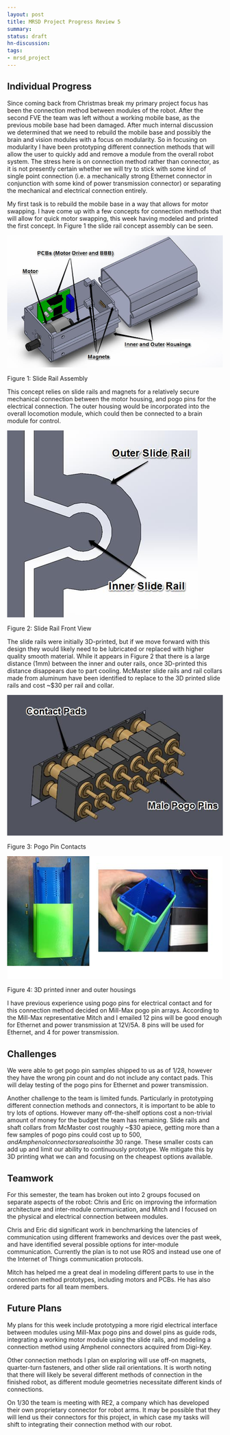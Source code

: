 ```yaml
---
layout: post
title: MRSD Project Progress Review 5
summary:
status: draft
hn-discussion:
tags:
- mrsd_project
---
```


Individual Progress
-------------------
Since coming back from Christmas break my primary project focus has been the connection method between modules of the robot. After the second FVE the team was left without a working mobile base, as the previous mobile base had been damaged. After much internal discussion we determined that we need to rebuild the mobile base and possibly the brain and vision modules with a focus on modularity. So in focusing on modularity I have been prototyping different connection methods that will allow the user to quickly add and remove a module from the overall robot system. The stress here is on connection method rather than connector, as it is not presently certain whether we will try to stick with some kind of single point connection (i.e. a mechanically strong Ethernet connector in conjunction with some kind of power transmission connector) or separating the mechanical and electrical connection entirely.

My first task is to rebuild the mobile base in a way that allows for motor swapping. I have come up with a few concepts for connection methods that will allow for quick motor swapping, this week having modeled and printed the first concept. In Figure 1 the slide rail concept assembly can be seen.

![Slide Rail CAD](/assets/mrsd_project_assets/prog_rev_5/slide.png)

Figure 1: Slide Rail Assembly

This concept relies on slide rails and magnets for a relatively secure mechanical connection between the motor housing, and pogo pins for the electrical connection. The outer housing would be incorporated into the overall locomotion module, which could then be connected to a brain module for control.

![Slide Rail](/assets/mrsd_project_assets/prog_rev_5/slide_detail.png)

Figure 2: Slide Rail Front View

The slide rails were initially 3D-printed, but if we move forward with this design they would likely need to be lubricated or replaced with higher quality smooth material. While it appears in Figure 2 that there is a large distance (1mm) between the inner and outer rails, once 3D-printed this distance disappears due to part cooling. McMaster slide rails and rail collars made from aluminum have been identified to replace to the 3D printed slide rails and cost ~$30 per rail and collar.

![Pogo Pins](/assets/mrsd_project_assets/prog_rev_5/pogo.png)

Figure 3: Pogo Pin Contacts

![3D-Printed Slide Rail Enclosure](/assets/mrsd_project_assets/prog_rev_5/3d_print_slide.png)

Figure 4: 3D printed inner and outer housings

I have previous experience using pogo pins for electrical contact and for this connection method decided on Mill-Max pogo pin arrays. According to the Mill-Max representative Mitch and I emailed 12 pins will be good enough for Ethernet and power transmission at 12V/5A. 8 pins will be used for Ethernet, and 4 for power transmission.

Challenges
----------
We were able to get pogo pin samples shipped to us as of 1/28, however they have the wrong pin count and do not include any contact pads. This will delay testing of the pogo pins for Ethernet and power transmission.

Another challenge to the team is limited funds. Particularly in prototyping different connection methods and connectors, it is important to be able to try lots of options. However many off-the-shelf options cost a non-trivial amount of money for the budget the team has remaining. Slide rails and shaft collars from McMaster cost roughly ~$30 apiece, getting more than a few samples of pogo pins could cost up to $500, and Amphenol connectors are also in the ~$30 range. These smaller costs can add up and limit our ability to continuously prototype. We mitigate this by 3D printing what we can and focusing on the cheapest options available.

Teamwork
--------
For this semester, the team has broken out into 2 groups focused on separate aspects of the robot: Chris and Eric on improving the information architecture and inter-module communication, and Mitch and I focused on the physical and electrical connection between modules.

Chris and Eric did significant work in benchmarking the latencies of communication using different frameworks and devices over the past week, and have identified several possible options for inter-module communication. Currently the plan is to not use ROS and instead use one of the Internet of Things communication protocols.

Mitch has helped me a great deal in modeling different parts to use in the connection method prototypes, including motors and PCBs. He has also ordered parts for all team members.

Future Plans
------------
My plans for this week include prototyping a more rigid electrical interface between modules using Mill-Max pogo pins and dowel pins as guide rods, integrating a working motor module using the slide rails, and modeling a connection method using Amphenol connectors acquired from Digi-Key.

Other connection methods I plan on exploring will use off-on magnets, quarter-turn fasteners, and other slide rail orientations. It is worth noting that there will likely be several different methods of connection in the finished robot, as different module geometries necessitate different kinds of connections.

On 1/30 the team is meeting with RE2, a company which has developed their own proprietary connector for robot arms. It may be possible that they will lend us their connectors for this project, in which case my tasks will shift to integrating their connection method with our robot.